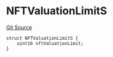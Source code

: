 # NFTValuationLimitS
[Git Source](https://github.com/thrackle-io/rules-engine/blob/5dd4d5c11842d5927a5d94b280633ba0762dc45b/src/client/token/handler/diamond/RuleStorage.sol)


```solidity
struct NFTValuationLimitS {
    uint16 nftValuationLimit;
}
```

